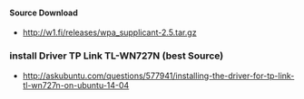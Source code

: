 #### Source Download 
* http://w1.fi/releases/wpa_supplicant-2.5.tar.gz

### install Driver TP Link TL-WN727N (best Source)
* http://askubuntu.com/questions/577941/installing-the-driver-for-tp-link-tl-wn727n-on-ubuntu-14-04
